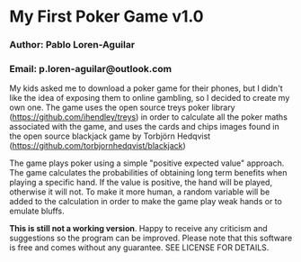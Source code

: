 # My First Poker Game v1.0
<h3> Author: Pablo Loren-Aguilar </h3>
<h3> Email: p.loren-aguilar@outlook.com </h3>

My kids asked me to download a poker game for their phones, but I didn't like the idea of exposing them to online gambling, so I decided to create my own one. The game uses the open source treys poker library (https://github.com/ihendley/treys) in order to calculate all the poker maths associated with the game, and uses the cards and chips images found in the open source blackjack game by Torbjörn Hedqvist (https://github.com/torbjornhedqvist/blackjack)

The game plays poker using a simple "positive expected value" approach. The game calculates the probabilities of obtaining long term benefits when playing a specific hand. If the value is positive, the hand will be played, otherwise it will not. To make it more human, a random variable will be added to the calculation in order to make the game play weak hands or to emulate bluffs.

**This is still not a working version**. Happy to receive any criticism and suggestions so the program can be improved. Please note that this software is free and comes without any guarantee. SEE LICENSE FOR DETAILS.
